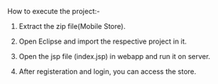 
How to execute the project:-




1. Extract the zip file(Mobile Store).

2. Open Eclipse and import the respective project in it.

3. Open the jsp file (index.jsp) in webapp and run it on server.

4. After registeration and login, you can access the store.

 
